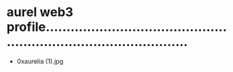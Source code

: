 # aurel web3 profile........................................................................................
- 0xaurelia (1).jpg

